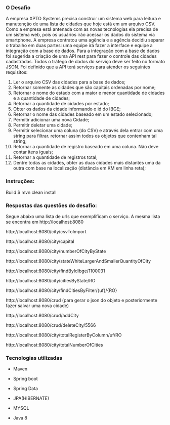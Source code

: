 ### O Desafio

A empresa XPTO Systems precisa construir um sistema web para leitura e manutenção de uma
lista de cidades que hoje está em um arquivo CSV.
Como a empresa está antenada com as novas tecnologias ela precisa de um sistema web, pois
os usuários irão acessar os dados do sistema via smartphone.
A empresa contratou uma agência e a agência decidiu separar o trabalho em duas partes: uma
equipe irá fazer a interface e equipe a integração com a base de dados.
Para a integração com a base de dados foi sugerida a criação de uma API rest para fazer o
controle das cidades cadastradas. Todos o tráfego de dados do serviço deve ser feito no
formato JSON.
Foi definido que a API terá serviços para atender os seguintes requisitos:
1. Ler o arquivo CSV das cidades para a base de dados;
2. Retornar somente as cidades que são capitais ordenadas por nome;
3. Retornar o nome do estado com a maior e menor quantidade de cidades e a
quantidade de cidades;
4. Retornar a quantidade de cidades por estado;
5. Obter os dados da cidade informando o id do IBGE;
6. Retornar o nome das cidades baseado em um estado selecionado;
7. Permitir adicionar uma nova Cidade;
8. Permitir deletar uma cidade;
9. Permitir selecionar uma coluna (do CSV) e através dela entrar com uma string para
filtrar. retornar assim todos os objetos que contenham tal string;
10. Retornar a quantidade de registro baseado em uma coluna. Não deve contar itens
iguais;
11. Retornar a quantidade de registros total;
12. Dentre todas as cidades, obter as duas cidades mais distantes uma da outra com base
na localização (distância em KM em linha reta);

### Instruções:
Build
$ mvn clean install

### Respostas das questões do desafio:
Segue abaixo uma lista de urls que exemplificam o serviço. A mesma lista se encontra em http://localhost:8080

http://localhost:8080/city/csvToImport

http://localhost:8080/city/capital

http://localhost:8080/city/numberOfCityByState

http://localhost:8080/city/stateWhiteLargerAndSmallerQuantityOfCity

http://localhost:8080/city/findByIdIbge/1100031

http://localhost:8080/city/citiesByState/RO

http://localhost:8080/city/findCitiesByFilter/{uf}/{RO}


http://localhost:8080/crud (para gerar o json do objeto e posteriormente fazer salvar uma nova cidade)

http://localhost:8080/crud/addCity

http://localhost:8080/crud/deleteCity/5566

http://localhost:8080/city/totalRegisterByColumn/uf/RO

http://localhost:8080/city/totalNumberOfCities


### Tecnologias utilizadas
- Maven

- Spring boot

- Spring Data

- JPA(HIBERNATE)

- MYSQL

- Java 8 



